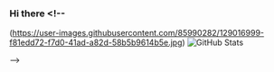 ### Hi there <!--



(https://user-images.githubusercontent.com/85990282/129016999-f81edd72-f7d0-41ad-a82d-58b5b9614b5e.jpg)
![GitHub Stats](https://github-readme-stats.vercel.app/api?username=heyaaman&&show_icons=true&title_color=ffffff&icon_color=bb2acf&text_color=daf7dc&bg_color=151515)

-->
